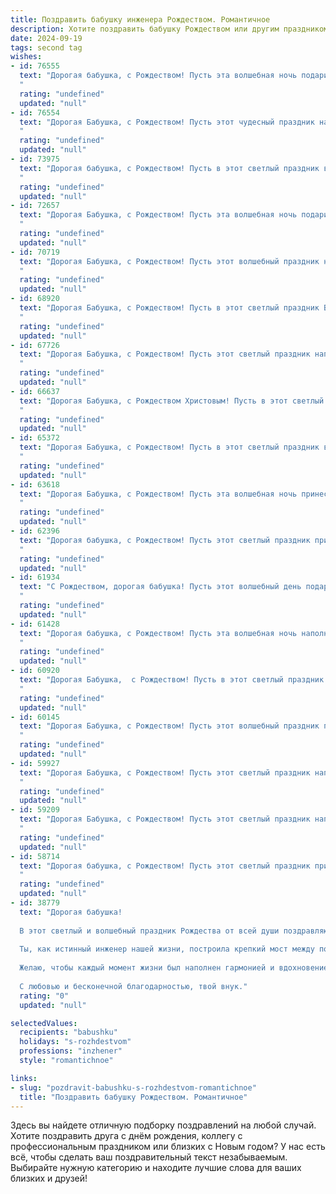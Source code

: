 ```yaml
---
title: Поздравить бабушку инженера Рождеством. Романтичное
description: Хотите поздравить бабушку Рождеством или другим праздником? Наш ИИ создаст незабываемое поздравление, а вы обязательно выделитесь среди других.  
date: 2024-09-19
tags: second tag
wishes:
- id: 76555
  text: "Дорогая бабушка, с Рождеством! Пусть эта волшебная ночь подарит тебе тепло, уют и светлую радость. Пусть твоё сердце, такое же сильное и доброе, как твоя инженерная душа, будет наполнено любовью и счастьем.
  "
  rating: "undefined"
  updated: "null"
- id: 76554
  text: "Дорогая Бабушка, с Рождеством! Пусть этот чудесный праздник наполнит Ваш дом теплом, любовью и сказочным настроением. Пусть все Ваши мечты сбудутся, а инженерные идеи продолжат вдохновлять Вас на новые свершения.
  "
  rating: "undefined"
  updated: "null"
- id: 73975
  text: "Дорогая бабушка, с Рождеством! Пусть в этот светлый праздник в твоей душе воцарятся покой и радость, а сердце согреется теплом любви и заботы. Желаю тебе крепкого здоровья, мирного неба над головой и бесконечного счастья. Пусть твой инженерный талант и мудрость продолжают вдохновлять нас, а Рождество принесет тебе только добрые вести и чудеса!
  "
  rating: "undefined"
  updated: "null"
- id: 72657
  text: "Дорогая Бабушка, с Рождеством! Пусть эта волшебная ночь подарит тебе тепло и уют, а звезды на небе засияют ярче обычного, отражая сияние твоей доброй души. Пусть каждый день твоего нового года будет наполнен радостью, смехом внуков и теплом близких людей. Ты - наш инженер счастья, умеешь создавать уют и гармонию вокруг себя, вдохновляя нас на новые свершения. С любовью и благодарностью!
  "
  rating: "undefined"
  updated: "null"
- id: 70719
  text: "Дорогая Бабушка, с Рождеством! Пусть этот волшебный праздник наполнит твою жизнь теплом, любовью и чудесами. Пусть твоя душа сияет как рождественская звезда, а сердце бьется в такт рождественским песням. И пусть твой инженерный талант всегда помогает тебе создавать прекрасное и вдохновлять всех вокруг.
  "
  rating: "undefined"
  updated: "null"
- id: 68920
  text: "Дорогая Бабушка, с Рождеством! Пусть в этот светлый праздник Ваша душа наполнится радостью и теплом, как волшебный огонь свечей. Пусть каждый день будет полон любви, добра и вдохновения, как величественный мотив симфонии, которую Вы творите своей жизнью, полною изобретательского духа и душевной теплоты.
  "
  rating: "undefined"
  updated: "null"
- id: 67726
  text: "Дорогая Бабушка, с Рождеством! Пусть этот светлый праздник наполнит Ваш дом теплом и уютом, а  Ваше сердце - радостью и любовью. Пусть каждый день будет полон вдохновения, как Ваша инженерная мысль, и пусть Вас окружают самые близкие и любимые люди.
  "
  rating: "undefined"
  updated: "null"
- id: 66637
  text: "Дорогая Бабушка, с Рождеством Христовым! Пусть в этот светлый праздник в вашем сердце воцарятся мир и покой, а в душе —  радость и тепло. Пусть инженерное волшебство, которое вы дарите миру, всегда приносит пользу и вдохновение!
  "
  rating: "undefined"
  updated: "null"
- id: 65372
  text: "Дорогая Бабушка, с Рождеством! Пусть в этот светлый праздник волшебство наполнит Вашу жизнь, а тепло и уют согреют сердце. Желаю Вам крепкого здоровья, семейного счастья и радости от каждого мгновения. Пусть звёзды исполнят Ваши самые заветные желания, а ангельское пение наполнит дом гармонией и любовью.
  "
  rating: "undefined"
  updated: "null"
- id: 63618
  text: "Дорогая Бабушка, с Рождеством! Пусть эта волшебная ночь принесет тебе уют, тепло и свет. Пусть твоё сердце, как и твой инженерный разум, всегда будет наполнено любовью, красотой и гармонией.
  "
  rating: "undefined"
  updated: "null"
- id: 62396
  text: "Дорогая бабушка, с Рождеством! Пусть этот светлый праздник принесет тепло и уют в ваш дом, а каждый день будет полон радости и любви, как искрящаяся елочная игрушка. Пусть ваша душа сияет, как праздничные огни, а сердце греется от тепла близких.  С любовью и нежностью, ваш внук/внучка.
  "
  rating: "undefined"
  updated: "null"
- id: 61934
  text: "С Рождеством, дорогая бабушка! Пусть этот волшебный день подарит тебе тепло и уют, как твои самые любимые изобретения. Мы все тебя очень любим и восхищаемся твоим талантом инженера. Ты - настоящий свет в нашей жизни, и мы благодарны за твою заботу и любовь.
  "
  rating: "undefined"
  updated: "null"
- id: 61428
  text: "Дорогая бабушка, с Рождеством! Пусть эта волшебная ночь наполнит ваш дом светом, теплом и любовью. Пусть звезды на небе сияют в честь вашей доброй души, а ангелы поют песни о вашей мудрости и таланте, что помогли вам стать не только замечательной бабушкой, но и талантливым инженером. Пусть Рождество подарит вам радость, а Новый год – исполнение всех желаний!
  "
  rating: "undefined"
  updated: "null"
- id: 60920
  text: "Дорогая Бабушка,  с Рождеством! Пусть в этот светлый праздник Ваше сердце наполнится  теплом, как  блеск звездного неба, а душа растает от любви, как снег под  солнечными лучами. Пусть  Ваша жизнь будет  яркой,  а  душа  —  спокойной,  как  зимой  —  тихая  река.
  "
  rating: "undefined"
  updated: "null"
- id: 60145
  text: "Дорогая Бабушка, с Рождеством! Пусть этот волшебный праздник подарит тебе мир, тепло и любовь, а ты всегда будешь окружена заботой и радостью, как инженер создает чудесные конструкции.
  "
  rating: "undefined"
  updated: "null"
- id: 59927
  text: "Дорогая Бабушка, с Рождеством! Пусть этот светлый праздник наполнит ваш дом теплом, радостью и любовью, как ваши золотые руки когда-то наполняли дом уютом и заботой. Спасибо вам за вашу мудрость, за ваш инженерный талант, который помогал вам строить не только дома, но и крепкие и счастливые семьи.  Пусть Рождество станет для вас началом нового, полного вдохновения и любви года.
  "
  rating: "undefined"
  updated: "null"
- id: 59209
  text: "Дорогая Бабушка, с Рождеством! Пусть этот светлый праздник наполнит ваш дом теплом и любовью, а жизнь – радостью и вдохновением. Пусть ваш инженерный талант и мудрость всегда находят применение, а ваша душа – покой и гармонию. Счастья вам, здоровья и благополучия в Новом году!
  "
  rating: "undefined"
  updated: "null"
- id: 58714
  text: "Дорогая бабушка, с Рождеством! Пусть этот светлый праздник принесет в вашу жизнь теплоту, уют и  радость. Пусть ваши инженерные таланты  и  неугасаемая  память  и  дальше  вдохновляют  нас  всех.  Будьте  здоровы  и  счастливы!
  "
  rating: "undefined"
  updated: "null"
- id: 38779
  text: "Дорогая бабушка!
  
  В этот светлый и волшебный праздник Рождества от всей души поздравляю тебя! Пусть в твоем сердце всегда живет свет надежды и любви, а каждый день приносит только радость и счастье.
  
  Ты, как истинный инженер нашей жизни, построила крепкий мост между поколениями, вложив в нас свои знания и тепло. Твоя мудрость и забота согревают нас в холодные дни.
  
  Желаю, чтобы каждый момент жизни был наполнен гармонией и вдохновением. Пусть Рождественская звезда озаряет твой путь, а мечты сбываются в самом чудесном исполнении.
  
  С любовью и бесконечной благодарностью, твой внук."
  rating: "0"
  updated: "null"

selectedValues:
  recipients: "babushku"
  holidays: "s-rozhdestvom"
  professions: "inzhener"
  style: "romantichnoe"

links:
- slug: "pozdravit-babushku-s-rozhdestvom-romantichnoe"
  title: "Поздравить бабушку Рождеством. Романтичное"
---
```


Здесь вы найдете отличную подборку поздравлений на любой случай. 
Хотите поздравить друга с днём рождения, коллегу с профессиональным праздником или близких с Новым годом? У нас есть всё, чтобы сделать ваш поздравительный текст незабываемым. Выбирайте нужную категорию и находите лучшие слова для ваших близких и друзей!
